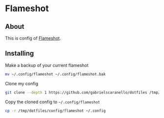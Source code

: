 # Flameshot

## About

This is config of [Flameshot](https://github.com/flameshot-org/flameshot).

## Installing

Make a backup of your current flameshot

```bash
mv ~/.config/flameshot ~/.config/flameshot.bak
```

Clone my config

```bash
git clone --depth 1 https://github.com/gabrielscaranello/dotfiles /tmp/dotfiles
```

Copy the cloned config to `~/.config/flameshot`

```bash
cp -r /tmp/dotfiles/config/flameshot ~/.config
```
